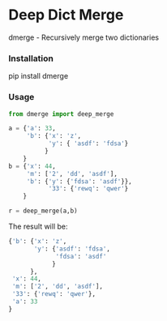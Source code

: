 # Deep Dict Merge

dmerge - Recursively merge two dictionaries

### Installation

pip install dmerge

### Usage

```python
from dmerge import deep_merge

a = {'a': 33,
     'b': {'x': 'z',
           'y': { 'asdf': 'fdsa'}
          }
    }
b = {'x': 44,
     'm': ['2', 'dd', 'asdf'],
     'b': {'y': {'fdsa': 'asdf'}},
           '33': {'rewq': 'qwer'}
    }

r = deep_merge(a,b)
```

The result will be:
```python
{'b': {'x': 'z',
       'y': {'asdf': 'fdsa',
             'fdsa': 'asdf'
            }
      },
 'x': 44,
 'm': ['2', 'dd', 'asdf'],
 '33': {'rewq': 'qwer'},
 'a': 33
}
```

